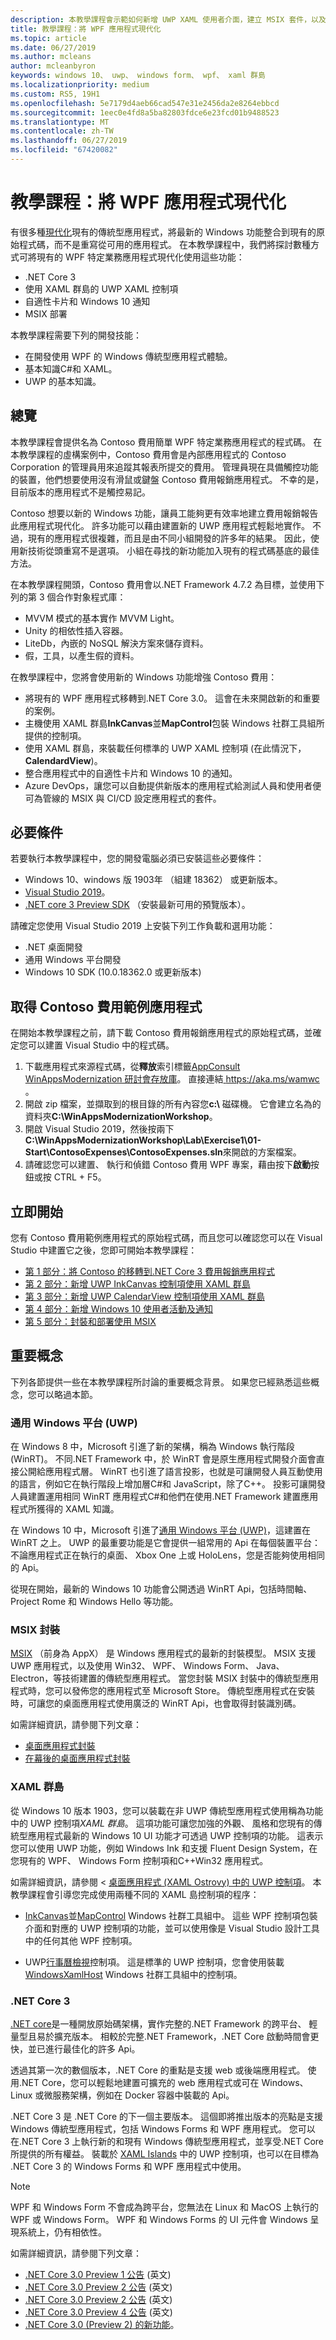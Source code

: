 ```yaml
---
description: 本教學課程會示範如何新增 UWP XAML 使用者介面，建立 MSIX 套件，以及您的 WPF 應用程式中納入其他現代的元件。
title: 教學課程：將 WPF 應用程式現代化
ms.topic: article
ms.date: 06/27/2019
ms.author: mcleans
author: mcleanbyron
keywords: windows 10、 uwp、 windows form、 wpf、 xaml 群島
ms.localizationpriority: medium
ms.custom: RS5, 19H1
ms.openlocfilehash: 5e7179d4aeb66cad547e31e2456da2e8264ebbcd
ms.sourcegitcommit: 1eec0e4fd8a5ba82803fdce6e23fcd01b9488523
ms.translationtype: MT
ms.contentlocale: zh-TW
ms.lasthandoff: 06/27/2019
ms.locfileid: "67420082"
---
```

# <a name="tutorial-modernize-a-wpf-app"></a>教學課程：將 WPF 應用程式現代化 

有很多種[現代化](index.md)現有的傳統型應用程式，將最新的 Windows 功能整合到現有的原始程式碼，而不是重寫從可用的應用程式。 在本教學課程中，我們將探討數種方式可將現有的 WPF 特定業務應用程式現代化使用這些功能：

* .NET Core 3
* 使用 XAML 群島的 UWP XAML 控制項
* 自適性卡片和 Windows 10 通知
* MSIX 部署

本教學課程需要下列的開發技能：

* 在開發使用 WPF 的 Windows 傳統型應用程式體驗。
* 基本知識C#和 XAML。
* UWP 的基本知識。

## <a name="overview"></a>總覽

本教學課程會提供名為 Contoso 費用簡單 WPF 特定業務應用程式的程式碼。 在本教學課程的虛構案例中，Contoso 費用會是內部應用程式的 Contoso Corporation 的管理員用來追蹤其報表所提交的費用。 管理員現在具備觸控功能的裝置，他們想要使用沒有滑鼠或鍵盤 Contoso 費用報銷應用程式。 不幸的是，目前版本的應用程式不是觸控易記。

Contoso 想要以新的 Windows 功能，讓員工能夠更有效率地建立費用報銷報告此應用程式現代化。 許多功能可以藉由建置新的 UWP 應用程式輕鬆地實作。 不過，現有的應用程式很複雜，而且是由不同小組開發的許多年的結果。 因此，使用新技術從頭重寫不是選項。 小組在尋找的新功能加入現有的程式碼基底的最佳方法。

在本教學課程開頭，Contoso 費用會以.NET Framework 4.7.2 為目標，並使用下列的第 3 個合作對象程式庫：

* MVVM 模式的基本實作 MVVM Light。
* Unity 的相依性插入容器。
* LiteDb，內嵌的 NoSQL 解決方案來儲存資料。
* 假，工具，以產生假的資料。

在教學課程中，您將會使用新的 Windows 功能增強 Contoso 費用：

* 將現有的 WPF 應用程式移轉到.NET Core 3.0。 這會在未來開啟新的和重要的案例。
* 主機使用 XAML 群島**InkCanvas**並**MapControl**包裝 Windows 社群工具組所提供的控制項。
* 使用 XAML 群島，來裝載任何標準的 UWP XAML 控制項 (在此情況下， **CalendardView**)。
* 整合應用程式中的自適性卡片和 Windows 10 的通知。
* Azure DevOps，讓您可以自動提供新版本的應用程式給測試人員和使用者便可為管線的 MSIX 與 CI/CD 設定應用程式的套件。

## <a name="prerequisites"></a>必要條件

若要執行本教學課程中，您的開發電腦必須已安裝這些必要條件：

* Windows 10、windows 版 1903年 （組建 18362） 或更新版本。
* [Visual Studio 2019](https://www.visualstudio.com)。
* [.NET core 3 Preview SDK](https://dotnet.microsoft.com/download/dotnet-core/3.0) （安裝最新可用的預覽版本）。

請確定您使用 Visual Studio 2019 上安裝下列工作負載和選用功能：

* .NET 桌面開發
* 通用 Windows 平台開發
* Windows 10 SDK (10.0.18362.0 或更新版本)

## <a name="get-the-contoso-expenses-sample-app"></a>取得 Contoso 費用範例應用程式

在開始本教學課程之前，請下載 Contoso 費用報銷應用程式的原始程式碼，並確定您可以建置 Visual Studio 中的程式碼。

1. 下載應用程式來源程式碼，從**釋放**索引標籤[AppConsult WinAppsModernization 研討會存放庫](https://github.com/Microsoft/AppConsult-WinAppsModernizationWorkshop)。 直接連結[ https://aka.ms/wamwc ](https://aka.ms/wamwc)。
2. 開啟 zip 檔案，並擷取到的根目錄的所有內容您**c:\\** 磁碟機。 它會建立名為的資料夾**C:\WinAppsModernizationWorkshop**。
3. 開啟 Visual Studio 2019，然後按兩下**C:\WinAppsModernizationWorkshop\Lab\Exercise1\01-Start\ContosoExpenses\ContosoExpenses.sln**來開啟的方案檔案。
4. 請確認您可以建置、 執行和偵錯 Contoso 費用 WPF 專案，藉由按下**啟動**按鈕或按 CTRL + F5。

## <a name="get-started"></a>立即開始

您有 Contoso 費用範例應用程式的原始程式碼，而且您可以確認您可以在 Visual Studio 中建置它之後，您即可開始本教學課程：

* [第 1 部分：將 Contoso 的移轉到.NET Core 3 費用報銷應用程式](modernize-wpf-tutorial-1.md)
* [第 2 部分：新增 UWP InkCanvas 控制項使用 XAML 群島](modernize-wpf-tutorial-2.md)
* [第 3 部分：新增 UWP CalendarView 控制項使用 XAML 群島](modernize-wpf-tutorial-3.md)
* [第 4 部分：新增 Windows 10 使用者活動及通知](modernize-wpf-tutorial-4.md)
* [第 5 部分：封裝和部署使用 MSIX](modernize-wpf-tutorial-5.md)

## <a name="important-concepts"></a>重要概念

下列各節提供一些在本教學課程所討論的重要概念背景。 如果您已經熟悉這些概念，您可以略過本節。

### <a name="universal-windows-platform-uwp"></a>通用 Windows 平台 (UWP)

在 Windows 8 中，Microsoft 引進了新的架構，稱為 Windows 執行階段 (WinRT)。 不同.NET Framework 中，於 WinRT 會是原生應用程式開發介面會直接公開給應用程式層。 WinRT 也引進了語言投影，也就是可讓開發人員互動使用的語言，例如它在執行階段上增加層C#和 JavaScript，除了C++。 投影可讓開發人員建置運用相同 WinRT 應用程式C#和他們在使用.NET Framework 建置應用程式所獲得的 XAML 知識。 

在 Windows 10 中，Microsoft 引進了[通用 Windows 平台 (UWP)](/windows/uwp/get-started/universal-application-platform-guide)，這建置在 WinRT 之上。 UWP 的最重要功能是它會提供一組常用的 Api 在每個裝置平台： 不論應用程式正在執行的桌面、 Xbox One 上或 HoloLens，您是否能夠使用相同的 Api。

從現在開始，最新的 Windows 10 功能會公開透過 WinRT Api，包括時間軸、 Project Rome 和 Windows Hello 等功能。

### <a name="msix-packaging"></a>MSIX 封裝

[MSIX](http://aka.ms/msix) （前身為 AppX） 是 Windows 應用程式的最新的封裝模型。 MSIX 支援 UWP 應用程式，以及使用 Win32、 WPF、 Windows Form、 Java、 Electron，等技術建置的傳統型應用程式。 當您封裝 MSIX 封裝中的傳統型應用程式時，您可以發佈您的應用程式至 Microsoft Store。 傳統型應用程式在安裝時，可讓您的桌面應用程式使用廣泛的 WinRT Api，也會取得封裝識別碼。

如需詳細資訊，請參閱下列文章：

* [桌面應用程式封裝](/windows/uwp/porting/desktop-to-uwp-root)
* [在幕後的桌面應用程式封裝](/windows/uwp/porting/desktop-to-uwp-behind-the-scenes)

### <a name="xaml-islands"></a>XAML 群島

從 Windows 10 版本 1903，您可以裝載在非 UWP 傳統型應用程式使用稱為功能中的 UWP 控制項*XAML 群島*。 這項功能可讓您加強的外觀、 風格和您現有的傳統型應用程式最新的 Windows 10 UI 功能才可透過 UWP 控制項的功能。 這表示您可以使用 UWP 功能，例如 Windows Ink 和支援 Fluent Design System，在您現有的 WPF、 Windows Form 控制項和C++Win32 應用程式。

如需詳細資訊，請參閱 <<c0> [ 桌面應用程式 (XAML Ostrovy) 中的 UWP 控制項](/windows/uwp/xaml-platform/xaml-host-controls)。 本教學課程會引導您完成使用兩種不同的 XAML 島控制項的程序：

* [InkCanvas](https://docs.microsoft.com/windows/communitytoolkit/controls/wpf-winforms/inkcanvas)並[MapControl](https://docs.microsoft.com/en-us/windows/communitytoolkit/controls/wpf-winforms/mapcontrol) Windows 社群工具組中。 這些 WPF 控制項包裝介面和對應的 UWP 控制項的功能，並可以使用像是 Visual Studio 設計工具中的任何其他 WPF 控制項。

* UWP[行事曆檢視](/windows/uwp/design/controls-and-patterns/calendar-view)控制項。 這是標準的 UWP 控制項，您會使用裝載[WindowsXamlHost](https://docs.microsoft.com/windows/communitytoolkit/controls/wpf-winforms/windowsxamlhost) Windows 社群工具組中的控制項。

### <a name="net-core-3"></a>.NET Core 3

[.NET core](https://docs.microsoft.com/dotnet/core/)是一種開放原始碼架構，實作完整的.NET Framework 的跨平台、 輕量型且易於擴充版本。 相較於完整.NET Framework，.NET Core 啟動時間會更快，並已進行最佳化的許多 Api。

透過其第一次的數個版本，.NET Core 的重點是支援 web 或後端應用程式。 使用.NET Core，您可以輕鬆地建置可擴充的 web 應用程式或可在 Windows、 Linux 或微服務架構，例如在 Docker 容器中裝載的 Api。

.NET Core 3 是 .NET Core 的下一個主要版本。 這個即將推出版本的亮點是支援 Windows 傳統型應用程式，包括 Windows Forms 和 WPF 應用程式。 您可以在.NET Core 3 上執行新的和現有 Windows 傳統型應用程式，並享受.NET Core 所提供的所有權益。 裝載於 [XAML Islands](xaml-islands.md) 中的 UWP 控制項，也可以在目標為 .NET Core 3 的 Windows Forms 和 WPF 應用程式中使用。

> [!NOTE]
> WPF 和 Windows Form 不會成為跨平台，您無法在 Linux 和 MacOS 上執行的 WPF 或 Windows Form。 WPF 和 Windows Forms 的 UI 元件會 Windows 呈現系統上，仍有相依性。

如需詳細資訊，請參閱下列文章：

* [.NET Core 3.0 Preview 1 公告](https://devblogs.microsoft.com/dotnet/announcing-net-core-3-preview-1-and-open-sourcing-windows-desktop-frameworks/) (英文)
* [.NET Core 3.0 Preview 2 公告](https://devblogs.microsoft.com/dotnet/announcing-net-core-3-preview-2/) (英文)
* [.NET Core 3.0 Preview 2 公告](https://devblogs.microsoft.com/dotnet/announcing-net-core-3-preview-3/) (英文)
* [.NET Core 3.0 Preview 4 公告](https://devblogs.microsoft.com/dotnet/announcing-net-core-3-preview-4/) (英文)
* [.NET Core 3.0 (Preview 2) 的新功能](https://docs.microsoft.com/dotnet/core/whats-new/dotnet-core-3-0)。